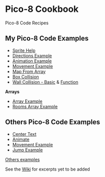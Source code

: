 # Pico-8 Cookbook
Pico-8 Code Recipes 

## My Pico-8 Code Examples

- [Sprite Help](examples/sprite.src.md)
- [Directions Example](examples/directions.src)
- [Animation Example](examples/animate.src)
- [Movement Example](examples/movement.src)
- [Map From Array](examples/mapfromarray.src)
- [Box Collision](examples/draw_collision.src)
- [Wall Collision - Basic](examples/wall_collision_simpler.src) & [Function](examples/wall_collision_function.src)

**Arrays**

- [Array Example](examples/array.src)
- [Rooms Array Example](examples/story-engine/rooms.src)

## Others Pico-8 Code Examples

- [Center Text](examples/others/center.src)
- [Animate](examples/others/anim.p8)
- [Movement Example](examples/others/movement.src)
- [Jump Example](examples/others/jump.src)

[Others examples](examples/others)

See the [Wiki](https://github.com/nate2squared/pico-8-cookbook/wiki) for excerpts yet to be added
